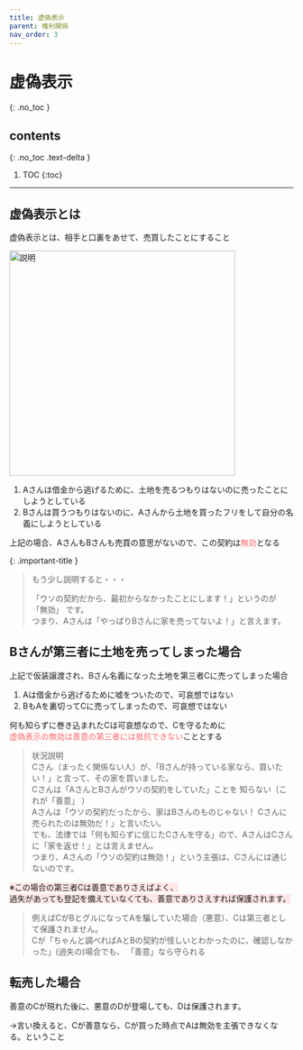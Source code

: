 ```yaml
---
title: 虚偽表示
parent: 権利関係
nav_order: 3
---
```


# 虚偽表示
{: .no_toc }

## contents
{: .no_toc .text-delta }

1. TOC
{:toc}

---

## 虚偽表示とは
虚偽表示とは、相手と口裏をあせて、売買したことにすること

<img src="{{ site.baseurl }}/assets/images/image_202503263.png" width="400" alt="説明">


1. Aさんは借金から逃げるために、土地を売るつもりはないのに売ったことにしようとしている
2. Bさんは買うつもりはないのに、Aさんから土地を買ったフリをして自分の名義にしようとしている

上記の場合、AさんもBさんも売買の意思がないので、この契約は<span style="color:rgb(248, 105, 105);">無効</span>となる


{: .important-title }
> もう少し説明すると・・・
>
> 「ウソの契約だから、最初からなかったことにします！」というのが 「無効」 です。<br>
> つまり、Aさんは「やっぱりBさんに家を売ってないよ！」と言えます。





## Bさんが第三者に土地を売ってしまった場合

上記で仮装譲渡され、Bさん名義になった土地を第三者Cに売ってしまった場合

1. Aは借金から逃げるために嘘をついたので、可哀想ではない
2. BもAを裏切ってCに売ってしまったので、可哀想ではない


何も知らずに巻き込まれたCは可哀想なので、Cを守るために<br><span style="color:rgb(248, 105, 105);">虚偽表示の無効は善意の第三者には抵抗できない</span>こととする<br>

> 状況説明<br>
> Cさん（まったく関係ない人）が、「Bさんが持っている家なら、買いたい！」と言って、その家を買いました。<br>
> Cさんは「AさんとBさんがウソの契約をしていた」ことを 知らない（これが「善意」 ）<br>
> Aさんは「ウソの契約だったから、家はBさんのものじゃない！ Cさんに売られたのは無効だ！」と言いたい。<br>
> でも、法律では「何も知らずに信じたCさんを守る」ので、AさんはCさんに「家を返せ！」とは言えません。<br>
> つまり、Aさんの「ウソの契約は無効！」という主張は、Cさんには通じないのです。


<span style="background-color:#ffe6e7">※この場合の第三者Cは善意でありさえばよく、<br>
過失があっても登記を備えていなくても、善意でありさえすれば保護されます。</span>


> 例えばCがBとグルになってAを騙していた場合（悪意）、Cは第三者として保護されません。<br>
> Cが「ちゃんと調べればAとBの契約が怪しいとわかったのに、確認しなかった」(過失の)場合でも、 「善意」なら守られる 

## 転売した場合
善意のCが現れた後に、悪意のDが登場しても、Dは保護されます。

→言い換えると、Cが善意なら、Cが買った時点でAは無効を主張できなくなる。ということ